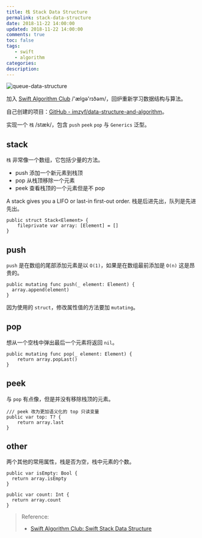 ```yaml
---
title: 栈 Stack Data Structure
permalink: stack-data-structure
date: 2018-11-22 14:00:00
updated: 2018-11-22 14:00:00
comments: true
toc: false
tags:
   - swift
   - algorithm
categories:
description:
---
```


<img src="https://ws4.sinaimg.cn/large/006tKfTcly1g0m6nyisa7j31y00u0npe.jpg" alt="queue-data-structure" />

加入 [Swift Algorithm Club](https://github.com/raywenderlich/swift-algorithm-club) /'ælgə'rɪðəm/，回炉重新学习数据结构与算法。

自己创建的项目：[GitHub - imzyf/data-structure-and-algorithm](https://github.com/imzyf/data-structure-and-algorithm)。

实现一个 `栈` /stæk/，包含 `push` `peek` `pop` 与 `Generics` 泛型。

<!-- more -->

## stack

`栈` 非常像一个数组，它包括少量的方法。

- push 添加一个新元素到栈顶
- pop 从栈顶移除一个元素
- peek 查看栈顶的一个元素但是不 pop

A stack gives you a LIFO or last-in first-out order. 栈是后进先出，队列是先进先出。

```
public struct Stack<Element> {
    fileprivate var array: [Element] = []
}
```

## push

`push` 是在数组的尾部添加元素是以 `O(1)`，如果是在数组最前添加是 `O(n)` 这是昂贵的。

```
public mutating func push(_ element: Element) {
  array.append(element)
}
```

因为使用的 `struct`，修改属性值的方法要加 `mutating`。

## pop

想从一个空栈中弹出最后一个元素将返回 `nil`。

```
public mutating func pop(_ element: Element) {
    return array.popLast()
}
```

## peek

与 `pop` 有点像，但是并没有移除栈顶的元素。

```
/// peek 改为更加语义化的 top 只读变量
public var top: T? {
    return array.last
}
```

## other

两个其他的常用属性，栈是否为空，栈中元素的个数。

```
public var isEmpty: Bool {
  return array.isEmpty
}

public var count: Int {
  return array.count
}
```

> Reference:
> - [Swift Algorithm Club: Swift Stack Data Structure](https://www.raywenderlich.com/800-swift-algorithm-club-swift-stack-data-structure)
